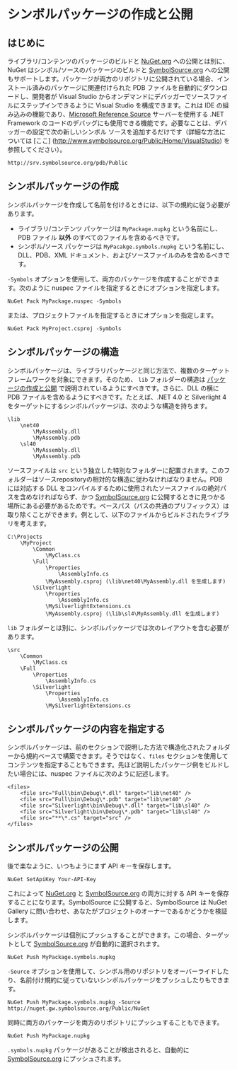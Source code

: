 ﻿<!-- Revision: 18c624d00d31e023241ae8e94fe4531f9d1c1e6d 2011/10/24 5:55:09 -->
# シンボルパッケージの作成と公開

## はじめに

ライブラリ/コンテンツのパッケージのビルドと [NuGet.org](http://nuget.org) への公開とは別に、NuGet はシンボル/ソースのパッケージのビルドと [SymbolSource.org](http://symbolsource.org) への公開もサポートします。パッケージが両方のリポジトリに公開されている場合、インストール済みのパッケージに関連付けられた PDB ファイルを自動的にダウンロードし、開発者が Visual Studio からオンデマンドにデバッガーでソースファイルにステップインできるように Visual Studio を構成できます。これは IDE の組み込みの機能であり、[Microsoft Reference Source](http://referencesource.microsoft.com/) サーバーを使用する .NET Framework のコードのデバッグにも使用できる機能です。必要なことは、デバッガーの設定で次の新しいシンボル ソースを追加するだけです（詳細な方法については [ここ] (http://www.symbolsource.org/Public/Home/VisualStudio) を参照してください）。

	http://srv.symbolsource.org/pdb/Public

## シンボルパッケージの作成

シンボルパッケージを作成して名前を付けるときには、以下の規約に従う必要があります。

* ライブラリ/コンテンツ パッケージは `MyPackage.nupkg` という名前にし、PDB ファイル **以外** のすべてのファイルを含めるべきです。
* シンボル/ソース パッケージは `MyPacakge.symbols.nupkg` という名前にし、DLL、PDB、XML ドキュメント、およびソースファイルのみを含めるべきです。

`-Symbols` オプションを使用して、両方のパッケージを作成することができます。次のように nuspec ファイルを指定するときにオプションを指定します。

    NuGet Pack MyPackage.nuspec -Symbols

または、プロジェクトファイルを指定するときにオプションを指定します。

    NuGet Pack MyProject.csproj -Symbols

## シンボルパッケージの構造

シンボルパッケージは、ライブラリパッケージと同じ方法で、複数のターゲットフレームワークを対象にできます。そのため、 `lib` フォルダーの構造は [パッケージの作成と公開](~/docs/creating-packages/Creating-and-Publishing-a-Package-ja) で説明されているようにすべきです。さらに、DLL の横に PDB ファイルを含めるようにすべきです。たとえば、.NET 4.0 と Silverlight 4 をターゲットにするシンボルパッケージは、次のような構造を持ちます。
	
    \lib
        \net40
            \MyAssembly.dll
            \MyAssembly.pdb
        \sl40
            \MyAssembly.dll
            \MyAssembly.pdb

ソースファイルは `src` という独立した特別なフォルダーに配置されます。このフォルダーはソースrepositoryの相対的な構造に従わなければなりません。PDB には対応する DLL をコンパイルするために使用されたソースファイルの絶対パスを含めなければならず、かつ [SymbolSource.org](http://symbolsource.org) に公開するときに見つかる場所にある必要があるためです。ベースパス（パスの共通のプリフィックス）は取り除くことができます。例として、以下のファイルからビルドされたライブラリを考えます。

    C:\Projects
        \MyProject
            \Common
                \MyClass.cs
            \Full
                \Properties
                    \AssemblyInfo.cs
                \MyAssembly.csproj (\lib\net40\MyAssembly.dll を生成します)
            \Silverlight
                \Properties
                    \AssemblyInfo.cs
                \MySilverlightExtensions.cs
                \MyAssembly.csproj (\lib\sl4\MyAssembly.dll を生成します)

`lib` フォルダーとは別に、シンボルパッケージでは次のレイアウトを含む必要があります。

    \src
        \Common
            \MyClass.cs
        \Full
            \Properties
                \AssemblyInfo.cs
            \Silverlight
                \Properties
                    \AssemblyInfo.cs
                \MySilverlightExtensions.cs

## シンボルパッケージの内容を指定する

シンボルパッケージは、前のセクションで説明した方法で構造化されたフォルダーから規約ベースで構築できます。そうではなく、`files` セクションを使用してコンテンツを指定することもできます。先ほど説明したパッケージ例をビルドしたい場合には、nuspec ファイルに次のように記述します。

    <files>
        <file src="Full\bin\Debug\*.dll" target="lib\net40" /> 
        <file src="Full\bin\Debug\*.pdb" target="lib\net40" /> 
        <file src="Silverlight\bin\Debug\*.dll" target="lib\sl40" /> 
        <file src="Silverlight\bin\Debug\*.pdb" target="lib\sl40" /> 
        <file src="**\*.cs" target="src" />
    </files>

## シンボルパッケージの公開

後で楽なように、いつもようにまず API キーを保存します。

    NuGet SetApiKey Your-API-Key

これによって [NuGet.org](http://nuget.org) と [SymbolSource.org](http://symbolsource.org) の両方に対する API キーを保存することになります。SymbolSource に公開すると、SymbolSource は NuGet Gallery に問い合わせ、あなたがプロジェクトのオーナーであるかどうかを検証します。

シンボルパッケージは個別にプッシュすることができます。この場合、ターゲットとして [SymbolSource.org](http://symbolsource.org) が自動的に選択されます。

    NuGet Push MyPackage.symbols.nupkg

`-Source` オプションを使用して、シンボル用のリポジトリをオーバーライドしたり、名前付け規約に従っていないシンボルパッケージをプッシュしたりもできます。

    NuGet Push MyPackage.symbols.nupkg -Source http://nuget.gw.symbolsource.org/Public/NuGet

同時に両方のパッケージを両方のリポジトリにプッシュすることもできます。

    NuGet Push MyPackage.nupkg

`.symbols.nupkg` パッケージがあることが検出されると、自動的に [SymbolSource.org](http://symbolsource.org) にプッシュされます。


